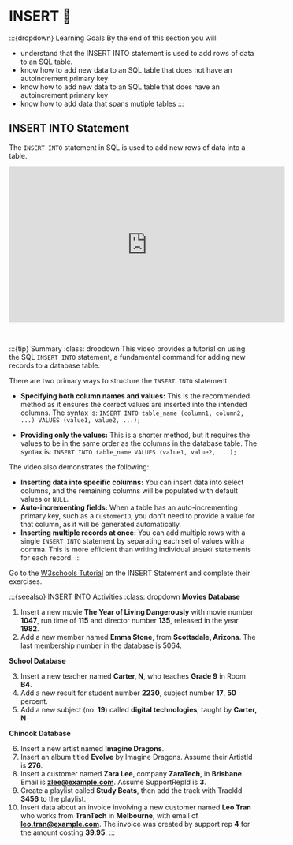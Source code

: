 # INSERT 📝

:::{dropdown} Learning Goals
By the end of this section you will:
- understand that the INSERT INTO statement is used to add rows of data to an SQL table.
- know how to add new data to an SQL table that does not have an autoincrement primary key
- know how to add new data to an SQL table that does have an autoincrement primary key
- know how to add data that spans mutiple tables
:::

## INSERT INTO Statement

The `INSERT INTO` statement in SQL is used to add new rows of data into a table.

<iframe width="560" height="315" src="https://www.youtube-nocookie.com/embed/Dndsh1dcx-U?si=KChEUSIMwcNLoS9l" title="YouTube video player" frameborder="0" allow="accelerometer; autoplay; clipboard-write; encrypted-media; gyroscope; picture-in-picture; web-share" referrerpolicy="strict-origin-when-cross-origin" allowfullscreen></iframe><p>&nbsp</p>

:::{tip} Summary
:class: dropdown
This video provides a tutorial on using the SQL `INSERT INTO` statement, a fundamental command for adding new records to a database table.

There are two primary ways to structure the `INSERT INTO` statement:

- **Specifying both column names and values:** This is the recommended method as it ensures the correct values are inserted into the intended columns. The syntax is:
    `INSERT INTO table_name (column1, column2, ...) VALUES (value1, value2, ...);`

- **Providing only the values:** This is a shorter method, but it requires the values to be in the same order as the columns in the database table. The syntax is:
    `INSERT INTO table_name VALUES (value1, value2, ...);`

The video also demonstrates the following:

- **Inserting data into specific columns:** You can insert data into select columns, and the remaining columns will be populated with default values or `NULL`.
- **Auto-incrementing fields:** When a table has an auto-incrementing primary key, such as a `CustomerID`, you don't need to provide a value for that column, as it will be generated automatically.
- **Inserting multiple records at once:** You can add multiple rows with a single `INSERT INTO` statement by separating each set of values with a comma. This is more efficient than writing individual `INSERT` statements for each record.
:::

Go to the [W3schools Tutorial](https://www.w3schools.com/sql/sql_insert.asp) on the INSERT Statement and complete their exercises.

:::{seealso} INSERT INTO Activities
:class: dropdown
**Movies Database**

1. Insert a new movie **The Year of Living Dangerously** with movie number **1047**, run time of **115** and director number **135**, released in the year **1982**.
2. Add a new member named **Emma Stone**, from **Scottsdale, Arizona**. The last membership number in the database is 5064.

**School Database**

3. Insert a new teacher named **Carter, N**, who teaches **Grade 9** in Room **B4**.
4. Add a new result for student number **2230**, subject number **17**, **50** percent.
5. Add a new subject (no. **19**) called **digital technologies**, taught by **Carter, N**

**Chinook Database**

6. Insert a new artist named **Imagine Dragons**.
7. Insert an album titled **Evolve** by Imagine Dragons. Assume their ArtistId is **276**.
8. Insert a customer named **Zara Lee**, company **ZaraTech**, in **Brisbane**. Email is **zlee@example.com**. Assume SupportRepId is **3**.
9. Create a playlist called **Study Beats**, then add the track with TrackId **3456** to the playlist.
10. Insert data about an invoice involving a new customer named **Leo Tran** who works from **TranTech** in **Melbourne**, with email of **leo.tran@example.com**. The invoice was created by support rep **4** for the amount costing **39.95**.
:::